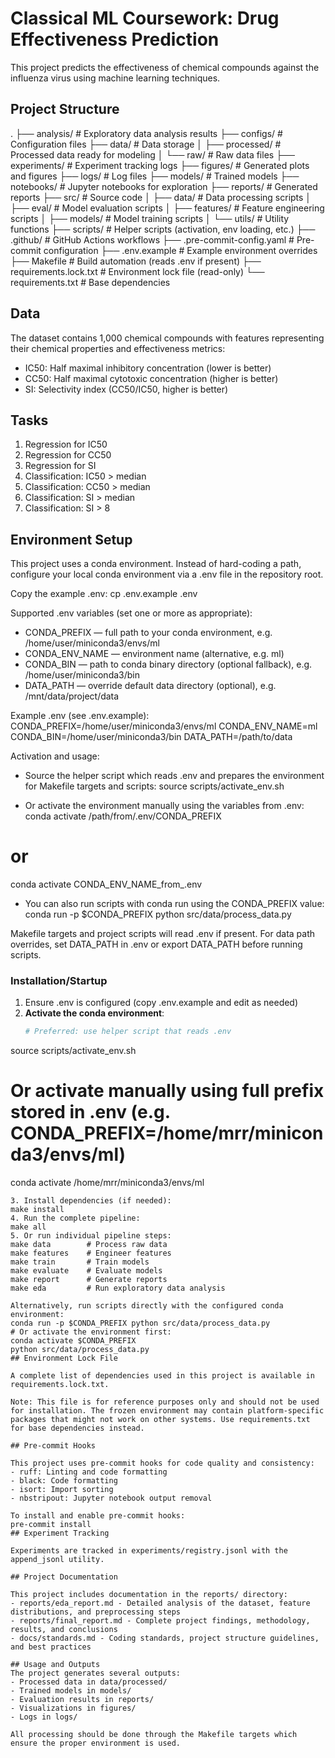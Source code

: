 # Classical ML Coursework: Drug Effectiveness Prediction

This project predicts the effectiveness of chemical compounds against the influenza virus using machine learning techniques.

## Project Structure

.
├── analysis/          # Exploratory data analysis results
├── configs/           # Configuration files
├── data/              # Data storage
│   ├── processed/     # Processed data ready for modeling
│   └── raw/           # Raw data files
├── experiments/       # Experiment tracking logs
├── figures/           # Generated plots and figures
├── logs/              # Log files
├── models/            # Trained models
├── notebooks/         # Jupyter notebooks for exploration
├── reports/           # Generated reports
├── src/               # Source code
│   ├── data/          # Data processing scripts
│   ├── eval/          # Model evaluation scripts
│   ├── features/      # Feature engineering scripts
│   ├── models/        # Model training scripts
│   └── utils/         # Utility functions
├── scripts/           # Helper scripts (activation, env loading, etc.)
├── .github/           # GitHub Actions workflows
├── .pre-commit-config.yaml  # Pre-commit configuration
├── .env.example       # Example environment overrides
├── Makefile           # Build automation (reads .env if present)
├── requirements.lock.txt    # Environment lock file (read-only)
└── requirements.txt   # Base dependencies
## Data

The dataset contains 1,000 chemical compounds with features representing their chemical properties and effectiveness metrics:

- IC50: Half maximal inhibitory concentration (lower is better)
- CC50: Half maximal cytotoxic concentration (higher is better)
- SI: Selectivity index (CC50/IC50, higher is better)

## Tasks

1. Regression for IC50
2. Regression for CC50
3. Regression for SI
4. Classification: IC50 > median
5. Classification: CC50 > median
6. Classification: SI > median
7. Classification: SI > 8

## Environment Setup

This project uses a conda environment. Instead of hard-coding a path, configure your local conda environment via a .env file in the repository root.

Copy the example .env:
cp .env.example .env

Supported .env variables (set one or more as appropriate):

- CONDA_PREFIX — full path to your conda environment, e.g. /home/user/miniconda3/envs/ml
- CONDA_ENV_NAME — environment name (alternative, e.g. ml)
- CONDA_BIN — path to conda binary directory (optional fallback), e.g. /home/user/miniconda3/bin
- DATA_PATH — override default data directory (optional), e.g. /mnt/data/project/data

Example .env (see .env.example):
CONDA_PREFIX=/home/user/miniconda3/envs/ml
CONDA_ENV_NAME=ml
CONDA_BIN=/home/user/miniconda3/bin
DATA_PATH=/path/to/data

Activation and usage:

- Source the helper script which reads .env and prepares the environment for Makefile targets and scripts:
source scripts/activate_env.sh

- Or activate the environment manually using the variables from .env:
conda activate /path/from/.env/CONDA_PREFIX
# or
conda activate CONDA_ENV_NAME_from_.env

- You can also run scripts with conda run using the CONDA_PREFIX value:
conda run -p $CONDA_PREFIX python src/data/process_data.py

Makefile targets and project scripts will read .env if present. For data path overrides, set DATA_PATH in .env or export DATA_PATH before running scripts.
### Installation/Startup

1. Ensure .env is configured (copy .env.example and edit as needed)
2. **Activate the conda environment**:
   ```bash
   # Preferred: use helper script that reads .env
source scripts/activate_env.sh
   # Or activate manually using full prefix stored in .env (e.g. CONDA_PREFIX=/home/mrr/miniconda3/envs/ml)
   conda activate /home/mrr/miniconda3/envs/ml
   ```
3. Install dependencies (if needed):
   make install
4. Run the complete pipeline:
   make all
5. Or run individual pipeline steps:
make data        # Process raw data
make features    # Engineer features
make train       # Train models
make evaluate    # Evaluate models
make report      # Generate reports
make eda         # Run exploratory data analysis

Alternatively, run scripts directly with the configured conda environment:
conda run -p $CONDA_PREFIX python src/data/process_data.py
# Or activate the environment first:
conda activate $CONDA_PREFIX
python src/data/process_data.py
## Environment Lock File

A complete list of dependencies used in this project is available in requirements.lock.txt.

Note: This file is for reference purposes only and should not be used for installation. The frozen environment may contain platform-specific packages that might not work on other systems. Use requirements.txt for base dependencies instead.

## Pre-commit Hooks

This project uses pre-commit hooks for code quality and consistency:
- ruff: Linting and code formatting
- black: Code formatting
- isort: Import sorting
- nbstripout: Jupyter notebook output removal

To install and enable pre-commit hooks:
pre-commit install
## Experiment Tracking

Experiments are tracked in experiments/registry.jsonl with the append_jsonl utility.

## Project Documentation

This project includes documentation in the reports/ directory:
- reports/eda_report.md - Detailed analysis of the dataset, feature distributions, and preprocessing steps
- reports/final_report.md - Complete project findings, methodology, results, and conclusions
- docs/standards.md - Coding standards, project structure guidelines, and best practices

## Usage and Outputs
The project generates several outputs:
- Processed data in data/processed/
- Trained models in models/
- Evaluation results in reports/
- Visualizations in figures/
- Logs in logs/

All processing should be done through the Makefile targets which ensure the proper environment is used.

